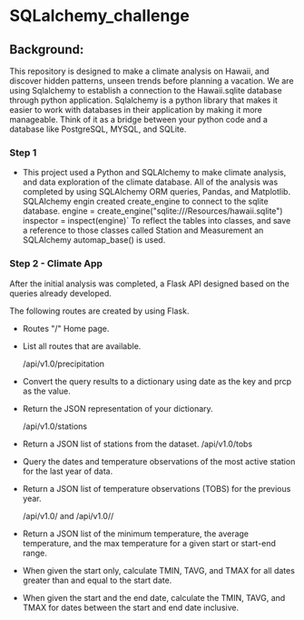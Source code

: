 # SQLalchemy_challenge
## Background:
This repository is designed to make a climate analysis on Hawaii, and discover hidden patterns, unseen trends before planning a vacation. We are using Sqlalchemy to establish a connection to the Hawaii.sqlite database through python application. Sqlalchemy is a python library that makes it easier to work with databases in their application by making it more manageable. Think of it as a bridge between your python code and a database like PostgreSQL, MYSQL, and SQLite.
### Step 1
* This project used a Python and SQLAlchemy to make climate analysis, and data exploration of the climate database. All of the analysis was completed by using SQLAlchemy ORM queries, Pandas, and Matplotlib.
 SQLAlchemy engin created create_engine to connect to the sqlite database. engine = create_engine("sqlite:///Resources/hawaii.sqlite") inspector = inspect(engine)`
To reflect the tables into classes, and save a reference to those classes called Station and Measurement an SQLAlchemy automap_base() is used.

### Step 2 - Climate App
After the initial analysis was completed, a Flask API designed based on the queries already developed.

The following routes are created by using Flask.
* Routes "/"
Home page.

* List all routes that are available.

    /api/v1.0/precipitation

* Convert the query results to a dictionary using date as the key and prcp as the value.

* Return the JSON representation of your dictionary.

    /api/v1.0/stations

* Return a JSON list of stations from the dataset.
    /api/v1.0/tobs

* Query the dates and temperature observations of the most active station for the last year of data.

* Return a JSON list of temperature observations (TOBS) for the previous year.

    /api/v1.0/<start> and /api/v1.0/<start>/<end>

* Return a JSON list of the minimum temperature, the average temperature, and the max temperature for a given start or start-end range.

* When given the start only, calculate TMIN, TAVG, and TMAX for all dates greater than and equal to the start date.

* When given the start and the end date, calculate the TMIN, TAVG, and TMAX for dates between the start and end date inclusive.


